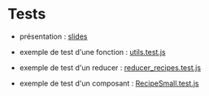 
# Tests

- présentation : [slides](https://github.com/O-clock-Kraken/React-slides/blob/main/E18_tests.md)

- exemple de test d'une fonction : [utils.test.js](./utils.test.js)

- exemple de test d'un reducer : [reducer_recipes.test.js](./reducer_recipes.test.js)

- exemple de test d'un composant : [RecipeSmall.test.js](./RecipeSmall.test.js)

